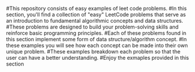 #This repository consists of easy examples of leet code problems.
#In this section, you'll find a collection of "easy" LeetCode problems that serve as an introduction to fundamental algorithmic concepts and data structures. 
#These problems are designed to build your problem-solving skills and reinforce basic programming principles. 
#Each of these problems found in this section implement some form of data structure/algorithm concept.
#In these examples you will see how each concept can be made into their own unique problem.
#These examples breakdown each problem so that the user can have a better understanding.
#Enjoy the exmaples provided in this section
